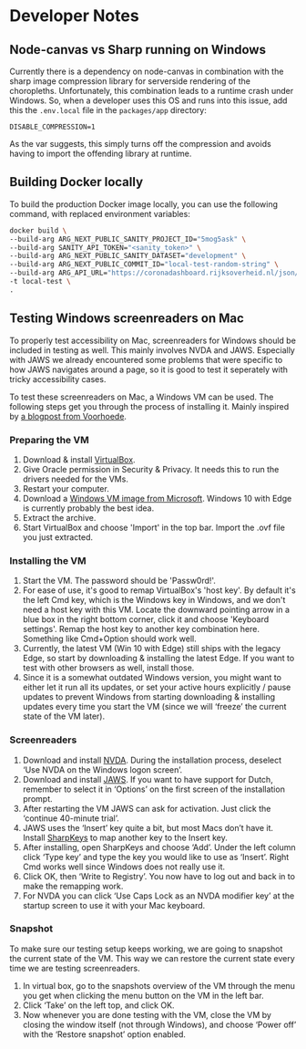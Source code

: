 # Developer Notes

## Node-canvas vs Sharp running on Windows

Currently there is a dependency on node-canvas in combination with the sharp image compression library
for serverside rendering of the choropleths.
Unfortunately, this combination leads to a runtime crash under Windows. So, when a developer uses
this OS and runs into this issue, add this the `.env.local` file in the `packages/app` directory:

`DISABLE_COMPRESSION=1`

As the var suggests, this simply turns off the compression and avoids having to import the offending
library at runtime.

## Building Docker locally

To build the production Docker image locally, you can use the following command, with replaced environment variables:

```sh
docker build \
--build-arg ARG_NEXT_PUBLIC_SANITY_PROJECT_ID="5mog5ask" \
--build-arg SANITY_API_TOKEN="<sanity_token>" \
--build-arg ARG_NEXT_PUBLIC_SANITY_DATASET="development" \
--build-arg ARG_NEXT_PUBLIC_COMMIT_ID="local-test-random-string" \
--build-arg ARG_API_URL="https://coronadashboard.rijksoverheid.nl/json/latest-data.zip" \
-t local-test \
.
```

## Testing Windows screenreaders on Mac

To properly test accessibility on Mac, screenreaders for Windows should be
included in testing as well. This mainly involves NVDA and JAWS. Especially with
JAWS we already encountered some problems that were specific to how JAWS
navigates around a page, so it is good to test it seperately with tricky
accessibility cases.

To test these screenreaders on Mac, a Windows VM can be used. The following
steps get you through the process of installing it. Mainly inspired by [a
blogpost from
Voorhoede](https://www.voorhoede.nl/en/blog/testing-accessibility-on-windows-with-virtualbox/).

### Preparing the VM

1. Download & install [VirtualBox](https://www.virtualbox.org/wiki/Downloads).
2. Give Oracle permission in Security & Privacy. It needs this to run the
   drivers needed for the VMs.
3. Restart your computer.
4. Download a [Windows VM image from
   Microsoft](https://developer.microsoft.com/en-us/microsoft-edge/tools/vms/).
   Windows 10 with Edge is currently probably the best idea.
5. Extract the archive.
6. Start VirtualBox and choose 'Import' in the top bar. Import the .ovf file you
   just extracted.

### Installing the VM

1. Start the VM. The password should be 'Passw0rd!'.
2. For ease of use, it's good to remap VirtualBox's 'host key'. By default
   it's the left Cmd key, which is the Windows key in Windows, and we don't need
   a host key with this VM. Locate the downward pointing arrow in a blue box in
   the right bottom corner, click it and choose 'Keyboard settings'. Remap the
   host key to another key combination here. Something like Cmd+Option should
   work well.
3. Currently, the latest VM (Win 10 with Edge) still ships with the legacy Edge,
   so start by downloading & installing the latest Edge. If you want to test
   with other browsers as well, install those.
4. Since it is a somewhat outdated Windows version, you might want to either
   let it run all its updates, or set your active hours explicitly / pause
   updates to prevent Windows from starting downloading & installing updates
   every time you start the VM (since we will ‘freeze’ the current state of the
   VM later).

### Screenreaders

1. Download and install [NVDA](https://www.nvaccess.org/download/). During the
   installation process, deselect ‘Use NVDA on the Windows logon screen’.
2. Download and install
   [JAWS](https://support.freedomscientific.com/Downloads/JAWS). If you want to
   have support for Dutch, remember to select it in ‘Options’ on the first
   screen of the installation prompt.
3. After restarting the VM JAWS can ask for activation. Just click the
   ‘continue 40-minute trial’.
4. JAWS uses the ‘Insert’ key quite a bit, but most Macs don’t have it. Install
   [SharpKeys](https://github.com/randyrants/sharpkeys/releases) to map another
   key to the Insert key.
5. After installing, open SharpKeys and choose ‘Add’. Under the left column
   click ‘Type key’ and type the key you would like to use as ‘Insert’. Right
   Cmd works well since Windows does not really use it.
6. Click OK, then ‘Write to Registry’. You now have to log out and back in to
   make the remapping work.
7. For NVDA you can click ‘Use Caps Lock as an NVDA modifier key’ at the startup
   screen to use it with your Mac keyboard.

### Snapshot

To make sure our testing setup keeps working, we are going to snapshot the
current state of the VM. This way we can restore the current state every time we
are testing screenreaders.

1. In virtual box, go to the snapshots overview of the VM through the menu you
   get when clicking the menu button on the VM in the left bar.
2. Click ‘Take’ on the left top, and click OK.
3. Now whenever you are done testing with the VM, close the VM by closing the window itself (not through Windows), and choose ‘Power off’ with the ‘Restore snapshot’ option enabled.
